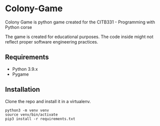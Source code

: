 # Colony-Game
Colony Game is python game created for the CITB331 - Programming with Python corse

The game is created for educational purposes.
The code inside might not reflect proper software engineering practices.

## Requirements

* Python 3.9.x
* Pygame


## Installation

Clone the repo and install it in a virtualenv.

``` shell
python3 -m venv venv
source venv/bin/activate
pip3 install -r requirements.txt
```

